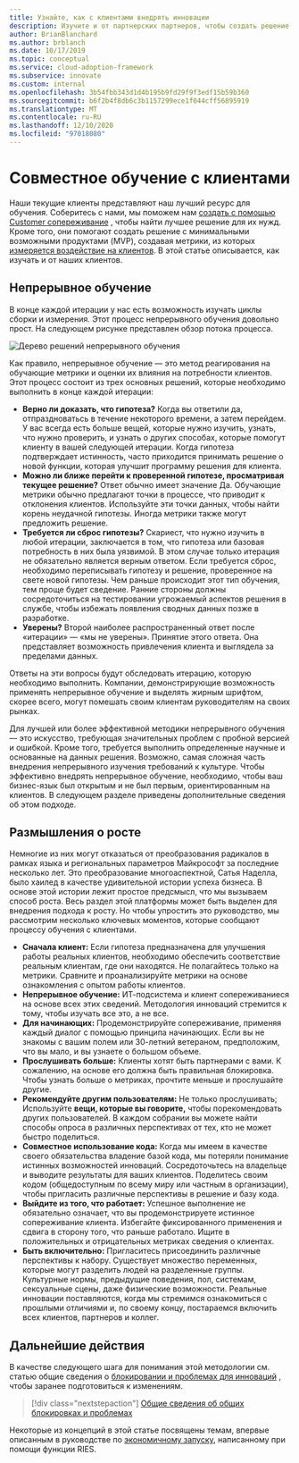 ```yaml
---
title: Узнайте, как с клиентами внедрять инновации
description: Изучите и от партнерских партнеров, чтобы создать решение с минимальным количеством продуктов (MVP) с помощью сопереживание и создать метрики влияния клиента.
author: BrianBlanchard
ms.author: brblanch
ms.date: 10/17/2019
ms.topic: conceptual
ms.service: cloud-adoption-framework
ms.subservice: innovate
ms.custom: internal
ms.openlocfilehash: 3b54fbb343d1d4b195b9fd29f9f3edf15b59b360
ms.sourcegitcommit: b6f2b4f8db6c3b1157299ece1f044cff56895919
ms.translationtype: MT
ms.contentlocale: ru-RU
ms.lasthandoff: 12/10/2020
ms.locfileid: "97018080"
---
```

# <a name="learn-with-customers"></a>Совместное обучение с клиентами

Наши текущие клиенты представляют наш лучший ресурс для обучения. Соберитесь с нами, мы поможем нам [создать с помощью Customer сопереживание](./build.md) , чтобы найти лучшее решение для их нужд. Кроме того, они помогают создать решение с минимальными возможными продуктами (MVP), создавая метрики, из которых [измеряется воздействие на клиентов](./measure.md). В этой статье описывается, как изучать и от наших клиентов.

## <a name="continuous-learning"></a>Непрерывное обучение

В конце каждой итерации у нас есть возможность изучать циклы сборки и измерения. Этот процесс непрерывного обучения довольно прост. На следующем рисунке представлен обзор потока процесса.

![Дерево решений непрерывного обучения](../../_images/innovate/continuous-learning.png)

Как правило, непрерывное обучение — это метод реагирования на обучающие метрики и оценки их влияния на потребности клиентов. Этот процесс состоит из трех основных решений, которые необходимо выполнить в конце каждой итерации:

- **Верно ли доказать, что гипотеза?** Когда вы ответили да, отпраздноватьсь в течение некоторого времени, а затем перейдем. У вас всегда есть больше вещей, которые нужно изучить, узнать, что нужно проверить, и узнать о других способах, которые помогут клиенту в вашей следующей итерации. Когда гипотеза подтверждает истинность, часто приходится принимать решение о новой функции, которая улучшит программу решения для клиента.
- **Можно ли ближе перейти к проверенной гипотезе, просматривая текущее решение?** Ответ обычно имеет значение Да. Обучающие метрики обычно предлагают точки в процессе, что приводит к отклонения клиентов. Используйте эти точки данных, чтобы найти корень неудачной гипотезы. Иногда метрики также могут предложить решение.
- **Требуется ли сброс гипотезы?** Скариест, что нужно изучить в любой итерации, заключается в том, что гипотеза или базовая потребность в них была уязвимой. В этом случае только итерация не обязательно является верным ответом. Если требуется сброс, необходимо переписывать гипотезу и решение, проверенное на свете новой гипотезы. Чем раньше происходит этот тип обучения, тем проще будет сведение. Ранние стороны должны сосредоточиться на тестировании угрожаемый аспектов решения в службе, чтобы избежать появления сводных данных позже в разработке.
- **Уверены?** Второй наиболее распространенный ответ после «итерации» — «мы не уверены». Принятие этого ответа. Она представляет возможность привлечения клиента и выглядела за пределами данных.

Ответы на эти вопросы будут обследовать итерацию, которую необходимо выполнить. Компании, демонстрирующие возможность применять непрерывное обучение и выделять жирным шрифтом, скорее всего, могут помешать своим клиентам руководителям на своих рынках.

Для лучшей или более эффективной методики непрерывного обучения — это искусство, требующая значительных проблем с пробной версией и ошибкой. Кроме того, требуется выполнить определенные научные и основанные на данных решения. Возможно, самая сложная часть внедрения непрерывного изучения требований к культуре. Чтобы эффективно внедрять непрерывное обучение, необходимо, чтобы ваш бизнес-язык был открытым и не был первым, ориентированным на клиентов. В следующем разделе приведены дополнительные сведения об этом подходе.

## <a name="growth-mindset"></a>Размышления о росте

Немногие из них могут отказаться от преобразования радикалов в рамках языка и региональных параметров Майкрософт за последние несколько лет. Это преобразование многоаспектной, Сатья Наделла, было хаилед в качестве удивительной истории успеха бизнеса. В основе этой истории лежит простое предсмысл, что мы вызываем способ роста. Весь раздел этой платформы может быть выделен для внедрения подхода к росту. Но чтобы упростить это руководство, мы рассмотрим несколько ключевых моментов, которые сообщают процессу обучения с клиентами.

- **Сначала клиент:** Если гипотеза предназначена для улучшения работы реальных клиентов, необходимо обеспечить соответствие реальным клиентам, где они находятся. Не полагайтесь только на метрики. Сравните и проанализируйте метрики на основе ознакомления с опытом работы клиентов.
- **Непрерывное обучение:** ИТ-подсистема и клиент сопереживаниеся на основе всех этих сведений. Методология инноваций стремится к тому, чтобы изучать все это, а не все.
- **Для начинающих:** Продемонстрируйте сопереживание, применяя каждый диалог с помощью принципа начинающих. Если вы не знакомы с вашим полем или 30-летний ветераном, предположим, что вы мало, и вы узнаете о большом объеме.
- **Прослушивать больше:** Клиенты хотят быть партнерами с вами. К сожалению, на основе его должна быть правильная блокировка. Чтобы узнать больше о метриках, прочтите меньше и прослушайте другие.
- **Рекомендуйте другим пользователям:** Не только прослушивать; Используйте **вещи, которые вы говорите,** чтобы порекомендовать других пользователей. В каждом собрании вы можете найти способы опроса в различных перспективах от тех, кто не может быстро поделиться.
- **Совместное использование кода:** Когда мы имеем в качестве своего обязательства владение базой кода, мы потеряли понимание истинных возможностей инноваций. Сосредоточьтесь на владельце и выводите результаты для ваших клиентов. Поделитесь своим кодом (общедоступным по всему миру или частным в организации), чтобы пригласить различные перспективы в решение и базу кода.
- **Выйдите из того, что работает:** Успешное выполнение не обязательно означает, что вы продемонстрируете истинное сопереживание клиента. Избегайте фиксированного применения и сдвига в сторону того, что раньше работало. Ищите в положительных и отрицательных метриках сведения о клиентах.
- **Быть включительно:** Пригласитесь присоединить различные перспективы к набору. Существует множество переменных, которые могут разделить людей на разделенные группы. Культурные нормы, предыдущие поведения, пол, системам, сексуальные сцены, даже физические возможности. Реальные инновации поставляются, когда мы стремимся ознакомиться с прошлыми отличиями и, по своему концу, постараемся включить всех клиентов, партнеров и коллег.

## <a name="next-steps"></a>Дальнейшие действия

В качестве следующего шага для понимания этой методологии см. статью общие сведения о [блокировании и проблемах для инноваций](./challenges.md) , чтобы заранее подготовиться к изменениям.

> [!div class="nextstepaction"]
> [Общие сведения об общих блокировках и проблемах](./challenges.md)

Некоторые из концепций в этой статье посвящены темам, впервые описанным в руководстве по [экономичному запуску](http://theleanstartup.com/book), написанному при помощи функции RIES.
